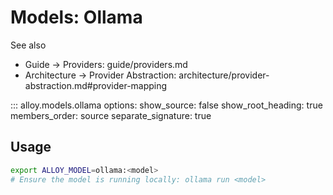 # Models: Ollama

See also
- Guide → Providers: guide/providers.md
- Architecture → Provider Abstraction: architecture/provider-abstraction.md#provider-mapping

::: alloy.models.ollama
    options:
      show_source: false
      show_root_heading: true
      members_order: source
      separate_signature: true

## Usage

```bash
export ALLOY_MODEL=ollama:<model>
# Ensure the model is running locally: ollama run <model>
```
